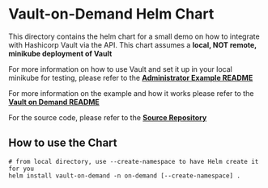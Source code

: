 # Vault-on-Demand Helm Chart

This directory contains the helm chart for a small demo on how to integrate with Hashicorp Vault via the API.
This chart assumes a **local, NOT remote, minikube deployment of Vault**

For more information on how to use Vault and set it up in your local minikube for testing, please refer to the 
**[Administrator Example README](/infrastructure/k8s/local/vault-example/administrator/README.md)**

For more information on the example and how it works please refer to the **[Vault on Demand README](/infrastructure/k8s/local/vault-example/on-demand/README.md)**

For the source code, please refer to the **[Source Repository](/ns/demo/vault-on-demand/README.md)**

## How to use the Chart
```shell
# from local directory, use --create-namespace to have Helm create it for you
helm install vault-on-demand -n on-demand [--create-namespace] . 
```